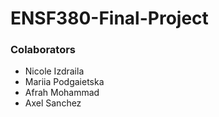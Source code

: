 # ENSF380-Final-Project

### Colaborators
- Nicole Izdraila
- Mariia Podgaietska
- Afrah Mohammad
- Axel Sanchez
